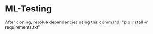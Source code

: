 # ML-Testing
After cloning, resolve dependencies using this command:
"pip install -r requirements.txt"
